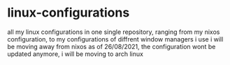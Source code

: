 # linux-configurations
all my linux configurations in one single repository, ranging from my nixos configuration, to my configurations of diffrent window managers i use
i will be moving away from nixos as of 26/08/2021, the configuration wont be updated anymore, i will be moving to arch linux
